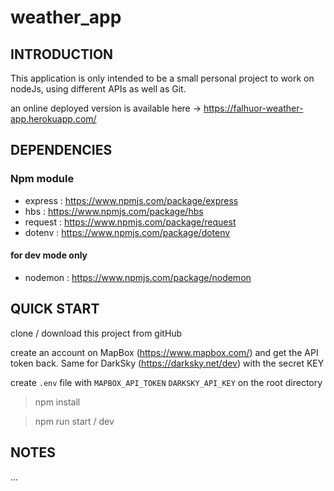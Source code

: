 # weather_app

## INTRODUCTION 

This application is only intended to be a small personal project to work on nodeJs, using different APIs as well as Git.

an online deployed version is available here -> https://falhuor-weather-app.herokuapp.com/


## DEPENDENCIES 

### Npm module

- express : https://www.npmjs.com/package/express 
- hbs : https://www.npmjs.com/package/hbs 
- request : https://www.npmjs.com/package/request 
- dotenv : https://www.npmjs.com/package/dotenv

#### for dev mode only

- nodemon : https://www.npmjs.com/package/nodemon


## QUICK START

clone / download this project from gitHub<br>

create an account on MapBox (https://www.mapbox.com/) and get the API token back.
Same for DarkSky (https://darksky.net/dev) with the secret KEY

create `.env` file with 
```MAPBOX_API_TOKEN```
```DARKSKY_API_KEY``` on the root directory

> npm install <br>

> npm run start / dev <br>


## NOTES

...
